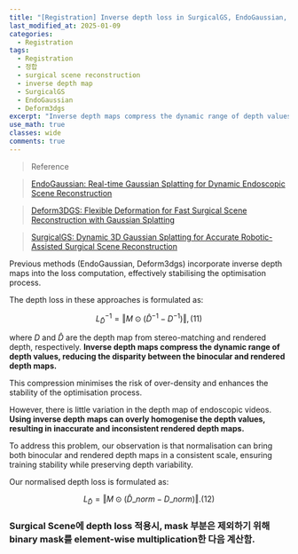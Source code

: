 ```yaml
---
title: "[Registration] Inverse depth loss in SurgicalGS, EndoGaussian, Deform3dgs"
last_modified_at: 2025-01-09
categories:
  - Registration
tags:
  - Registration
  - 정합
  - surgical scene reconstruction
  - inverse depth map
  - SurgicalGS
  - EndoGaussian
  - Deform3dgs
excerpt: "Inverse depth maps compress the dynamic range of depth values, reducing the disparity between the binocular and rendered depth maps"
use_math: true
classes: wide
comments: true
---
```


> Reference

> [EndoGaussian: Real-time Gaussian Splatting for Dynamic Endoscopic Scene Reconstruction](https://arxiv.org/pdf/2401.12561)

> [Deform3DGS: Flexible Deformation for Fast Surgical Scene Reconstruction with Gaussian Splatting](https://arxiv.org/pdf/2405.17835)

> [SurgicalGS: Dynamic 3D Gaussian Splatting for Accurate Robotic-Assisted Surgical Scene Reconstruction](https://arxiv.org/pdf/2410.09292)

Previous methods (EndoGaussian, Deform3dgs) incorporate inverse depth maps into the loss computation, effectively stabilising the optimisation process. 

The depth loss in these approaches is formulated as:

$$
L^{−1}_{\hat{D}} = \Vert M \odot (\hat{D}^{−1} − D^{−1}) \Vert, (11)
$$

where $D$ and $\hat{D}$ are the depth map from stereo-matching and rendered depth, respectively. **Inverse depth maps compress the dynamic range of depth values, reducing the disparity between the binocular and rendered depth maps.**

This compression minimises the risk of over-density and enhances the stability of the optimisation process. 

However, there is little variation in the depth map of endoscopic videos. **Using inverse depth maps can overly homogenise the depth values, resulting in inaccurate and inconsistent rendered depth maps.**

To address this problem, our observation is that normalisation can bring both binocular and rendered depth maps in a consistent scale, ensuring training stability while preserving depth variability. 

Our normalised depth loss is formulated as:

$$
L_{\hat{D}} = \Vert M \odot (\hat{D}\_{norm} − D\_{norm}) \Vert. (12)
$$


### Surgical Scene에 depth loss 적용시, mask 부분은 제외하기 위해 binary mask를 element-wise multiplication한 다음 계산함.


